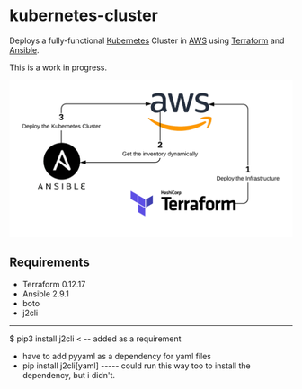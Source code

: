 # kubernetes-cluster

Deploys a fully-functional [Kubernetes](https://kubernetes.io/) Cluster in [AWS](https://aws.amazon.com/) using [Terraform](https://www.terraform.io) and [Ansible](https://www.ansible.com).

This is a work in progress.

![alt text](images/terraform_aws_ansible_flow.png "Logo Title Text 1")

## Requirements
- Terraform 0.12.17
- Ansible 2.9.1
- boto
- j2cli

-----------------------
$ pip3 install j2cli
< -- added as a requirement
* have to add pyyaml as a dependency for yaml files
* pip install j2cli[yaml] ----- could run this way too to install the dependency, but i didn't.
